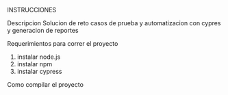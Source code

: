 INSTRUCCIONES

Descripcion
Solucion de reto casos de prueba y automatizacion con cypres y generacion de reportes

Requerimientos para correr el proyecto
1. instalar node.js
2. instalar npm
3. instalar cypress

Como compilar el proyecto
